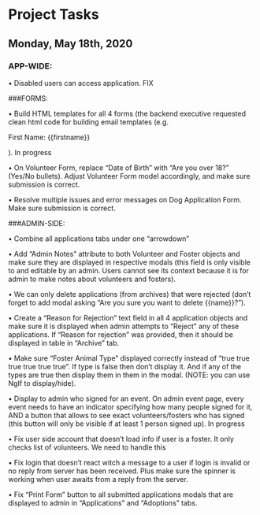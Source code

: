 
#  Project Tasks 					
## Monday, May 18th, 2020

### APP-WIDE:
•	Disabled users can access application. FIX

###FORMS:

•	Build HTML templates for all 4 forms (the backend executive requested clean html code for building email templates (e.g. <p> First Name: {{firstname}} </p>). In progress

•	On Volunteer Form, replace “Date of Birth” with “Are you over 18?” (Yes/No bullets). Adjust Volunteer Form model accordingly, and make sure submission is correct. 

•	Resolve multiple issues and error messages on Dog Application Form. Make sure submission is correct.

###ADMIN-SIDE:

•	Combine all applications tabs under one “arrowdown”

•	Add “Admin Notes” attribute to both Volunteer and Foster objects and make sure they are displayed in respective modals (this field is only visible to and editable by an admin. Users cannot see its context because it is for admin to make notes about volunteers and fosters).

•	We can only delete applications (from archives) that were rejected (don’t forget to add modal asking “Are you sure you want to delete {{name}}?”).

•	Create a “Reason for Rejection” text field in all 4 application objects and make sure it is displayed when admin attempts to “Reject” any of these applications. If “Reason for rejection” was provided, then it should be displayed in table in “Archive” tab.

•	Make sure “Foster Animal Type” displayed correctly instead of “true true true true true true”. If type is false then don’t display it. And if any of the types are true then display them in them in the modal. (NOTE: you can use NgIf to display/hide).

•	Display to admin who signed for an event. On admin event page, every event needs to have an indicator specifying how many people signed for it, AND a button that allows to see exact volunteers/fosters who has signed (this button will only be visible if at least 1 person signed up). In progress

•	Fix user side account that doesn’t load info if user is a foster. It only checks list of volunteers. We need to handle this

•	Fix login that doesn’t react witch a message to a user if login is invalid or no reply from server has been received. Plus make sure the spinner is working when user awaits from a reply from the server.

•	Fix “Print Form” button to all submitted applications modals that are displayed to admin in “Applications” and “Adoptions” tabs.
